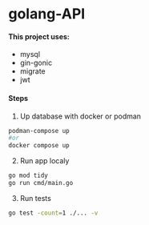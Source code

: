 # golang-API

#### This project uses:

- mysql
- gin-gonic
- migrate
- jwt

#### Steps

1. Up database with docker or podman
```sh
podman-compose up
#or
docker compose up
```

2. Run app localy
```sh
go mod tidy
go run cmd/main.go
```

3. Run tests
```sh
go test -count=1 ./... -v
```
